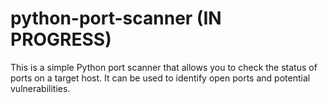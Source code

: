 # python-port-scanner (IN PROGRESS)
This is a simple Python port scanner that allows you to check the status of ports on a target host. It can be used to identify open ports and potential vulnerabilities.
